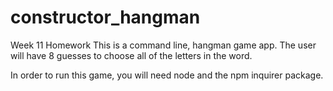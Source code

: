 # constructor_hangman
Week 11 Homework
This is a command line, hangman game app.  The user will have 8 guesses to choose all of the
letters in the word.

In order to run this game, you will need node and the npm inquirer package.